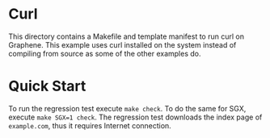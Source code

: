 # Curl

This directory contains a Makefile and template manifest to run curl on
Graphene. This example uses curl installed on the system instead of compiling
from source as some of the other examples do.

# Quick Start

To run the regression test execute ```make check```. To do the same for SGX,
execute ```make SGX=1 check```. The regression test downloads the index page of
`example.com`, thus it requires Internet connection.
